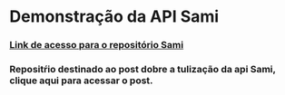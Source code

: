 # Demonstração da API Sami
### [Link de acesso para o repositório Sami](https://github.com/FriendsOfPHP/Sami)

### Repositŕio destinado ao post dobre a tulização da api Sami, clique aqui para acessar o post.
